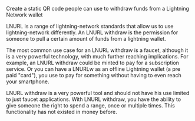 Create a static QR code people can use to withdraw funds from a Lightning Network wallet

LNURL is a range of lightning-network standards that allow us to use lightning-network differently. An LNURL withdraw is the permission for someone to pull a certain amount of funds from a lightning wallet.

The most common use case for an LNURL withdraw is a faucet, although it is a very powerful technology, with much further reaching implications. For example, an LNURL withdraw could be minted to pay for a subscription service. Or you can have a LNURLw as an offline Lightning wallet (a pre paid "card"), you use to pay for something without having to even reach your smartphone.

LNURL withdraw is a very powerful tool and should not have his use limited to just faucet applications. With LNURL withdraw, you have the ability to give someone the right to spend a range, once or multiple times. This functionality has not existed in money before.
